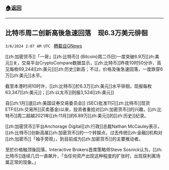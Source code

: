 ###  [:house:返回](README.md)
---


## 比特币周二创新高後急速回落　现6.3万美元徘徊
`3/6/2024 2:07 AM UTC ` [轉載自GNews](https://gnews.org/articles/2368901)

[[zh:加密货币]]「一哥」[[zh:比特币]] (Bitcoin)周二(5日)一度突破6.9万[[zh:美元]]关，交易平台CryptoCompare数据显示，[[zh:比特币]]昨夜10时50分许，高见每枚69,244[[zh:美元]][[zh:历史]]新高；不过，价格及後急速回落，一度跌穿6万[[zh:美元]]水平。

截至本港时间10时许，[[zh:比特币]]於6.3万[[zh:美元]]水平徘徊，现报每枚63,347[[zh:美元]]；[[zh:以太币]]则报3,524[[zh:美元]]

自[[zh:1月]]底[[zh:美国证券交易委员会]] (SEC)批准11只[[zh:比特币]]现货ETF([[zh:交易所]]买卖基金)以来，投资者重拾对[[zh:加密货币]]的兴趣，[[zh:比特币]]周二超越2021年[[zh:11月]]的6.89万[[zh:美元]]的[[zh:历史]]纪录。

[[zh:加密货币]]平台Anchorage Digital[[zh:行政]]总裁Nathan McCauley表示，[[zh:比特币]]创新高属[[zh:加密货币]]的一个转捩点，过去传统[[zh:金融]]机构对[[zh:加密币]]「袖手旁观」，到目前成为[[zh:加密货币]]的主要推动者。

至於价格触顶後回落，Interactive Brokers首席策略师Steve Sosnick认为，[[zh:比特币]]连续几日一直飙升，「当任何资产出现这种程度的扩张时，出现获利离场属正常的现象。」
